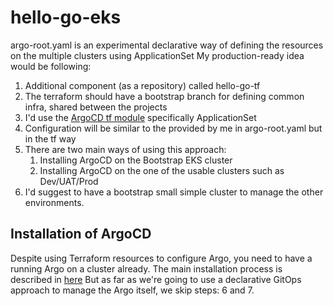 # hello-go-eks

argo-root.yaml is an experimental declarative way of defining the resources on the multiple clusters using ApplicationSet
My production-ready idea would be following:
1. Additional component (as a repository) called hello-go-tf
2. The terraform should have a bootstrap branch for defining common infra, shared between the projects
3. I'd use the [ArgoCD tf module](https://registry.terraform.io/providers/oboukili/argocd/6.0.3/docs/resources/application_set) specifically ApplicationSet
4. Configuration will be similar to the provided by me in argo-root.yaml but in the tf way
5. There are two main ways of using this approach:
   1. Installing ArgoCD on the Bootstrap EKS cluster
   2. Installing ArgoCD on the one of the usable clusters such as Dev/UAT/Prod
6. I'd suggest to have a bootstrap small simple cluster to manage the other environments.

## Installation of ArgoCD 

Despite using Terraform resources to configure Argo, you need to have a running Argo on a cluster already.
The main installation process is described in [here](https://argo-cd.readthedocs.io/en/stable/getting_started/)
But as far as we're going to use a declarative GitOps approach to manage the Argo itself, we skip steps: 6 and 7.





